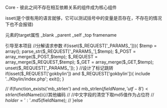 Core - 彼此之间不存在相互依赖关系的组件成为核心组件


isset(是个很有用的语言就够，它可以测试括号中的变量是否存在，不存在的情况下也不会报错)

<a>元素的target属性
_blank
_parent
_self
_top
framename





引导至本项目
//分解请求参数
if(isset($_REQUEST['_PARAMS_'])){
    $temp = array();
    parse_str($_REQUEST['_PARAMS_'],$temp);
    $_POST = array_merge($_POST,$temp);
    $_REQUEST = array_merge($_REQUEST,$temp);
    $_GET = array_merge($_GET,$temp);
    unset($_REQUEST['_PARAMS_']);
}
//设计了标记跳转
if(isset($_REQUEST['gokbylin']) and $_REQUEST['gokbylin']){
    include '../Kbylin/index.php';
    exit();
}


//        if(function_exists('mb_strlen') and mb_strlen($fieldName,'utf-8') < strlen($fieldName)){//其他编码
//            //中文字段的清空下取md5值作为占位符
//            $holder = ':'.md5($fieldName);
//        }else